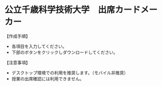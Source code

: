 # 公立千歳科学技術大学　出席カードメーカー

【作成手順】
- 各項目を入力してください。
- 下部のボタンをクリックしダウンロードしてください。

【注意事項】
- デスクトップ環境での利用を推奨します。（モバイル非推奨）
- 授業の出席確認には利用できません。
